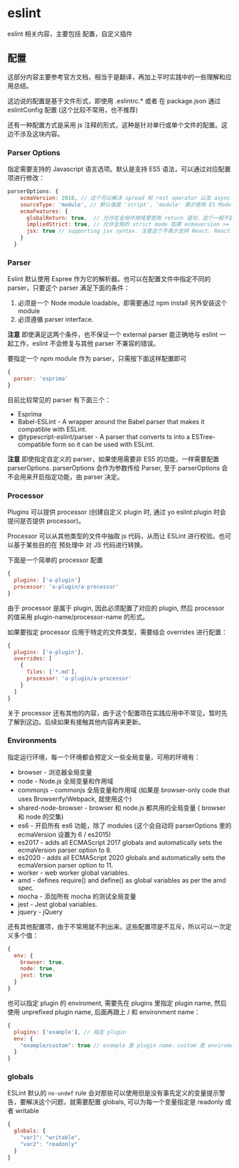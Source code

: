 eslint
=========================

eslint 相关内容，主要包括 配置，自定义插件

## 配置

这部分内容主要参考官方文档，相当于是翻译，再加上平时实践中的一些理解和应用总结。

这边说的配置是基于文件形式，即使用 .eslintrc.* 或者 在 package.json 通过 eslintConfig 配置 (这个比较不常用，也不推荐)

还有一种配置方式是采用 js 注释的形式，这种是针对单行或单个文件的配置。这边不涉及这块内容。

### Parser Options

指定需要支持的 Javascript 语言选项。默认是支持 ES5 语法，可以通过对应配置项进行修改：

```js
parserOptions: {
    ecmaVersion: 2018, // 这个可以解决 spread 和 rest operator 以及 async await. 默认值是 5. 这个配置最常用
    sourceType: 'module', // 默认值是 'script', 'module' 表示使用 ES Module, 这个通常也需要配置
    ecmaFeatures: {
      globalReturn: true,  // 允许在全局作用域里使用 return 语句，这个一般不配，很少使用
      impliedStrict: true, // 允许全局的 strict mode 如果 ecmaversion >= 5
      jsx: true // supporting jsx syntax. 注意这个不表示支持 React. React 对 jsx 应用了 eslint 无法识别的特别的语义。如果要支持 React，要用 eslint-react-plugin
    }
  }
```

### Parser

Eslint 默认使用 Espree 作为它的解析器。也可以在配置文件中指定不同的 parser，只要这个 parser 满足下面的条件：

1. 必须是一个 Node module loadable。即需要通过 npm install 另外安装这个 module
1. 必须遵循 parser interface.

__注意__ 即使满足这两个条件，也不保证一个 external parser 能正确地与 eslint 一起工作，eslint 不会修复与其他 parser 不兼容的错误。

要指定一个 npm module 作为 parser，只需按下面这样配置即可

```js
{
  parser: 'esprima'
}
```

目前比较常见的 parser 有下面三个：

+ Esprima
+ Babel-ESLint - A wrapper around the Babel parser that makes it compatible with ESLint.
+ @typescript-eslint/parser - A parser that converts ts into a ESTree-compatible form so it can be used with ESLint.

__注意__ 即使指定自定义的 parser，如果使用需要非 ES5 的功能，一样需要配置 parserOptions. parserOptions 会作为参数传给 Parser, 至于 parserOptions 会不会用来开启指定功能，由 parser 决定。

### Processor

Plugins 可以提供 processor (创建自定义 plugin 时, 通过 yo eslint:plugin 时会提问是否提供 processor)。

Processor 可以从其他类型的文件中抽取 js 代码，从而让 ESLint 进行校验。也可以基于某些目的在 预处理中 对 JS 代码进行转换。

下面是一个简单的 processor 配置

```js
{
  plugins: ['a-plugin']
  processor: 'a-plugin/a-processor'
}
```

由于 processor 是属于 plugin, 因此必须配置了对应的 plugin, 然后 processor 的值采用 plugin-name/processor-name 的形式。

如果要指定 processor 应用于特定的文件类型，需要结合 overrides 进行配置：

```js
{
  plugins: ['a-plugin'],
  overrides: [
    {
      files: ['*.md'],
      processor: 'a-plugin/a-processor'
    }
  ]
}
```

关于 processor 还有其他的内容，由于这个配置项在实践应用中不常见，暂时先了解到这边。后续如果有接触其他内容再来更新。

### Environments

指定运行环境，每一个环境都会预定义一些全局变量，可用的环境有：

+ browser - 浏览器全局变量
+ node - Node.js 全局变量和作用域
+ commonjs - commonjs 全局变量和作用域 (如果是 browser-only code that uses Browserify/Webpack, 就使用这个)
+ shared-node-browser - browser 和 node.js 都共用的全局变量 ( browser 和 node 的交集)
+ es6 - 开启所有 es6 功能，除了 modules (这个会自动将 parserOptions 里的 ecmaVersion 设置为 6 / es2015)
+ es2017 - adds all ECMAScript 2017 globals and automatically sets the ecmaVersion parser option to 8.
+ es2020 - adds all ECMAScript 2020 globals and automatically sets the ecmaVersion parser option to 11.
+ worker - web worker global variables.
+ amd - defines require() and define() as global variables as per the amd spec.
+ mocha - 添加所有 mocha 的测试全局变量
+ jest - Jest global variables.
+ jquery - jQuery 

还有其他配置项，由于不常用就不列出来。这些配置项是不互斥，所以可以一次定义多个值：

```js
{
  env: {
    browser: true,
    node: true,
    jest: true
  }
}
```

也可以指定 plugin 的 enviroment, 需要先在 plugins 里指定 plugin name, 然后使用 unprefixed plugin name, 后面再跟上 / 和 environment name：

```js
{
  plugins: ['example'], // 指定 plugin
  env: {
    "example/custom": true // example 是 plugin name，custom 是 enviroment name.
  }
}
```

### globals

ESLint 默认的 `no-undef` rule 会对那些可以使用但是没有事先定义的变量提示警告，要解决这个问题，就需要配置 globals, 可以为每一个变量指定是 readonly 或者 writable

```js
{
  globals: {
    "var1": "writable",
    "var2": "readonly"
  }
}
```
